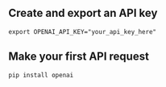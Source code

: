 ## Create and export an API key

```
export OPENAI_API_KEY="your_api_key_here"
```

## Make your first API request

```
pip install openai
```